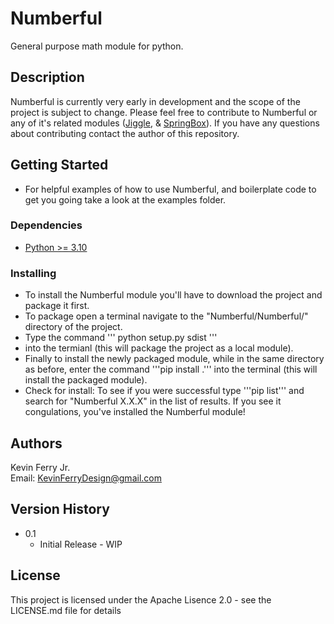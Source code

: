 # Numberful

General purpose math module for python.

## Description

Numberful is currently very early in development and the scope of the project is subject to change. Please feel free to contribute to Numberful or any of it's related modules ([Jiggle](https://github.com/KevinFerryJr/Jiggle), & [SpringBox](https://github.com/KevinFerryJr/SpringBox)). If you have any questions about contributing contact the author of this repository.

## Getting Started
* For helpful examples of how to use Numberful, and boilerplate code to get you going take a look at the examples folder.

### Dependencies

* [Python >= 3.10](https://www.python.org/downloads/)

### Installing

* To install the Numberful module you'll have to download the project and package it first.
* To package open a terminal navigate to the "Numberful/Numberful/" directory of the project.
* Type the command
'''
python setup.py sdist
'''
* into the termianl (this will package the project as a local module).
* Finally to install the newly packaged module, while in the same directory as before, enter the command '''pip install .''' into the terminal (this will install the packaged module).
* Check for install: To see if you were successful type '''pip list''' and search for "Numberful X.X.X" in the list of results. If you see it congulations, you've installed the Numberful module!

## Authors
Kevin Ferry Jr.  
Email: KevinFerryDesign@gmail.com

## Version History
* 0.1
    * Initial Release - WIP

## License

This project is licensed under the Apache Lisence 2.0 - see the LICENSE.md file for details
